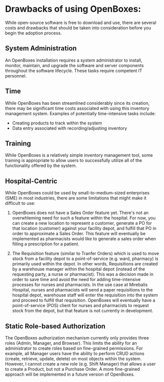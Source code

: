 # Drawbacks of using OpenBoxes:
While open-source software is free to download and use, there are several costs and drawbacks that should be taken
into consideration before you begin the adoption process.

## System Administration
An OpenBoxes installation requires a system administrator to install, monitor, maintain, and upgrade the software
  and server components throughout the software lifecycle. These tasks require competent IT personnel.

## Time
While OpenBoxes has been streamlined considerably since its creation, there may be significant time
costs associated with using this inventory management system. Examples of potentially time-intensive tasks include:

*  Creating products to track within the system
*  Data entry associated with recording/adjusting inventory

## Training 
While OpenBoxes is a relatively simple inventory management tool, some training is appropriate to
allow users to successfully utilize all of the functionality offered by the system.

## Hospital-Centric
While OpenBoxes could be used by small-to-medium-sized enterprises (SME) in most industries, there are some 
limitations that might make it difficult to use:

1) OpenBoxes does not have a Sales Order feature yet. There's not an overwhleming need for such a feature within
the hospital. For now, you can create a new location to represent a customer, generate a PO
for that location (customer) against your facility depot, and fulfill that PO in order to approximate a Sales Order.
This feature will eventually be implemented as pharmacists would like to generate a sales order when filling a 
prescription for a patient.
      
2) The Requisition feature (similar to Tranfer Orders) which is used to move stock from a facility depot to a 
point-of-service (e.g. ward, pharmacy) is primarily used within the depot. In other words, Requisitions are 
created by a warehouse manager within the hospital depot (instead of the requesting party, a nurse or pharmacist).
This was a decision made in order to save time and avoid the need for adding time-intensive processes for nurses 
and pharmacists. In the use case at Mirebalis Hospital, nurses and pharmacists will send a paper requisitions to the hospital depot, 
warehouse staff will enter the requisition into the system and proceed to fulfill that requisition. OpenBoxes will 
eventually have a point-of-service (POS) client for nurses and pharmacists to request stock from the depot, but that 
feature is not currently in development.
    
## Static Role-based Authorization
The OpenBoxes authorization mechanism currently only provides three roles (Admin, Manager, and Browser). This limits the 
ability for an administrator to create roles based on fine-grained permissions. For example, all Manager users have 
the ability to perform CRUD actions (create, retrieve, update, delete) on most objects within the system. However, I cannot 
create a new role (e.g. Shift Manager) that allows a user to create a Product, but not a Purchase Order. A more 
fine-grained approach will be implemented in a future version of OpenBoxes.